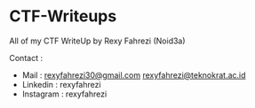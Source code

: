 # CTF-Writeups
All of my CTF WriteUp by Rexy Fahrezi (Noid3a)

Contact :
 - Mail : rexyfahrezi30@gmail.com
          rexyfahrezi@teknokrat.ac.id
 - Linkedin : rexyfahrezi
 - Instagram : rexyfahrezi
